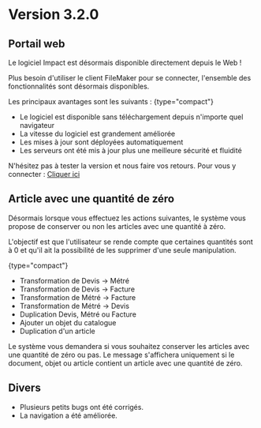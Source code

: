# Version 3.2.0

## Portail web

Le logiciel Impact est désormais disponible directement depuis le Web !

Plus besoin d'utiliser le client FileMaker pour se connecter, l'ensemble des fonctionnalités sont désormais disponibles.

Les principaux avantages sont les suivants :
{type="compact"}
- Le logiciel est disponible sans téléchargement depuis n'importe quel navigateur
- La vitesse du logiciel est grandement améliorée
- Les mises à jour sont déployées automatiquement
- Les serveurs ont été mis à jour plus une meilleure sécurité et fluidité

N'hésitez pas à tester la version et nous faire vos retours. Pour vous y connecter : [Cliquer ici](https://fms5.bm-s.ch/fmi/webd)

## Article avec une quantité de zéro

Désormais lorsque vous effectuez les actions suivantes, le système vous propose de conserver ou non les articles avec une quantité à zéro.

L'objectif est que l'utilisateur se rende compte que certaines quantités sont à 0 et qu'il ait la possibilité de les supprimer d'une seule manipulation.

{type="compact"}
- Transformation de Devis -> Métré
- Transformation de Devis -> Facture
- Transformation de Métré -> Facture
- Transformation de Métré -> Devis
- Duplication Devis, Métré ou Facture
- Ajouter un objet du catalogue
- Duplication d'un article

Le système vous demandera si vous souhaitez conserver les articles avec une quantité de zéro ou pas. Le message s'affichera uniquement
si le document, objet ou article contient un article avec une quantité de zéro.

## Divers

- Plusieurs petits bugs ont été corrigés.
- La navigation a été améliorée.